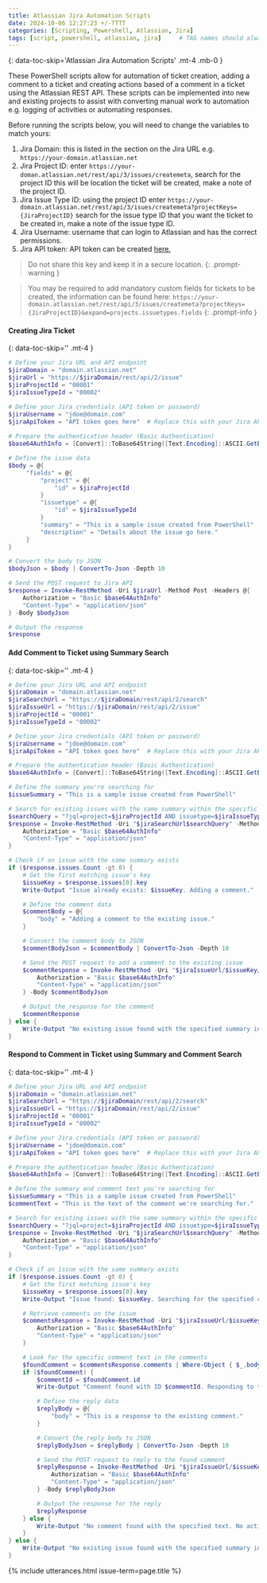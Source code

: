 ```yaml
---
title: Atlassian Jira Automation Scripts
date: 2024-10-06 12:27:23 +/-TTTT
categories: [Scripting, Powershell, Atlassian, Jira]
tags: [script, powershell, atlassian, jira]     # TAG names should always be lowercase
---
```


{: data-toc-skip='Atlassian Jira Automation Scripts' .mt-4 .mb-0 }

These PowerShell scripts allow for automation of ticket creation, adding a comment to a ticket and creating actions based of a comment in a ticket using the Atlassian REST API. These scripts can be implemented into new and existing projects to assist with converting manual work to automation e.g. logging of activities or automating responses.

Before running the scripts below, you will need to change the variables to match yours:

1. Jira Domain: this is listed in the section on the Jira URL e.g. `https://your-domain.atlassian.net`
2. Jira Project ID: enter `https://your-doman.atlassian.net/rest/api/3/issues/createmeta`, search for the project ID this will be location the ticket will be created, make a note of the project ID.
3. Jira Issue Type ID: using the project ID enter `https://your-domain.atlassian.net/rest/api/3/isues/createmeta?projectKeys={JiraProjectID}` search for the issue type ID that you want the ticket to be created in, make a note of the issue type ID.
4. Jira Username:  username that can login to Atlassian and has the correct permissions.
5. Jira API token: API token can be created [here.](https://support.atlassian.com/atlassian-account/docs/manage-api-tokens-for-your-atlassian-account/)

> Do not share this key and keep it in a secure location.
{: .prompt-warning }

> You may be required to add mandatory custom fields for tickets to be created, the information can be found here: `https://your-domain.atlassian.net/rest/api/3/isues/createmeta?projectKeys={JiraProjectID}&expand=projects.issuetypes.fields`
{: .prompt-info }

####  Creating Jira Ticket
{: data-toc-skip='' .mt-4 }

```powershell
# Define your Jira URL and API endpoint 
$jiraDomain = "domain.atlassian.net"  
$jiraUrl = "https://$jiraDomain/rest/api/2/issue"  
$jiraProjectId = "00001" 
$jiraIssueTypeId = "00002" 

# Define your Jira credentials (API token or password) 
$jiraUsername = "jdoe@domain.com" 
$jiraApiToken = "API token goes here"  # Replace this with your Jira API token 
 
# Prepare the authentication header (Basic Authentication) 
$base64AuthInfo = [Convert]::ToBase64String([Text.Encoding]::ASCII.GetBytes("${jiraUsername}:${jiraApiToken}")) 

# Define the issue data
$body = @{ 
     "fields" = @{ 
         "project" = @{ 
             "id" = $jiraProjectId 
         } 
         "issuetype" = @{ 
             "id" = $jiraIssueTypeId 
         } 
         "summary" = "This is a sample issue created from PowerShell" 
         "description" = "Details about the issue go here." 
     } 
} 

# Convert the body to JSON 
$bodyJson = $body | ConvertTo-Json -Depth 10 

# Send the POST request to Jira API 
$response = Invoke-RestMethod -Uri $jiraUrl -Method Post -Headers @{ 
    Authorization = "Basic $base64AuthInfo" 
    "Content-Type" = "application/json" 
} -Body $bodyJson 

# Output the response 
$response 
```
####  Add Comment to Ticket using Summary Search
{: data-toc-skip='' .mt-4 }

```powershell
# Define your Jira URL and API endpoint 
$jiraDomain = "domain.atlassian.net"  
$jiraSearchUrl = "https://$jiraDomain/rest/api/2/search" 
$jiraIssueUrl = "https://$jiraDomain/rest/api/2/issue" 
$jiraProjectId = "00001" 
$jiraIssueTypeId = "00002" 

# Define your Jira credentials (API token or password) 
$jiraUsername = "jdoe@domain.com" 
$jiraApiToken = "API token goes here"  # Replace this with your Jira API token 

# Prepare the authentication header (Basic Authentication) 
$base64AuthInfo = [Convert]::ToBase64String([Text.Encoding]::ASCII.GetBytes("${jiraUsername}:${jiraApiToken}")) 

# Define the summary you're searching for 
$issueSummary = "This is a sample issue created from PowerShell" 

# Search for existing issues with the same summary within the specific project and issue type 
$searchQuery = "?jql=project=$jiraProjectId AND issuetype=$jiraIssueTypeId AND summary~'$issueSummary'" 
$response = Invoke-RestMethod -Uri "$jiraSearchUrl$searchQuery" -Method Get -Headers @{ 
    Authorization = "Basic $base64AuthInfo" 
    "Content-Type" = "application/json" 
} 

# Check if an issue with the same summary exists 
if ($response.issues.Count -gt 0) { 
    # Get the first matching issue's key 
    $issueKey = $response.issues[0].key 
    Write-Output "Issue already exists: $issueKey. Adding a comment." 

    # Define the comment data 
    $commentBody = @{ 
        "body" = "Adding a comment to the existing issue." 
    } 

    # Convert the comment body to JSON 
    $commentBodyJson = $commentBody | ConvertTo-Json -Depth 10 

    # Send the POST request to add a comment to the existing issue 
    $commentResponse = Invoke-RestMethod -Uri "$jiraIssueUrl/$issueKey/comment" -Method Post -Headers @{ 
        Authorization = "Basic $base64AuthInfo" 
        "Content-Type" = "application/json" 
    } -Body $commentBodyJson 

    # Output the response for the comment 
    $commentResponse 
} else { 
    Write-Output "No existing issue found with the specified summary in the specified project and issue type. No action taken." 
} 
```
####  Respond to Comment in Ticket using Summary and Comment Search
{: data-toc-skip='' .mt-4 }

```powershell
# Define your Jira URL and API endpoint 
$jiraDomain = "domain.atlassian.net"  
$jiraSearchUrl = "https://$jiraDomain/rest/api/2/search" 
$jiraIssueUrl = "https://$jiraDomain/rest/api/2/issue" 
$jiraProjectId = "00001" 
$jiraIssueTypeId = "00002" 

# Define your Jira credentials (API token or password) 
$jiraUsername = "jdoe@domain.com" 
$jiraApiToken = "API token goes here"  # Replace this with your Jira API token 

# Prepare the authentication header (Basic Authentication) 
$base64AuthInfo = [Convert]::ToBase64String([Text.Encoding]::ASCII.GetBytes("${jiraUsername}:${jiraApiToken}")) 

# Define the summary and comment text you're searching for 
$issueSummary = "This is a sample issue created from PowerShell" 
$commentText = "This is the text of the comment we're searching for." 

# Search for existing issues with the same summary within the specific project and issue type 
$searchQuery = "?jql=project=$jiraProjectId AND issuetype=$jiraIssueTypeId AND summary~'$issueSummary'" 
$response = Invoke-RestMethod -Uri "$jiraSearchUrl$searchQuery" -Method Get -Headers @{ 
    Authorization = "Basic $base64AuthInfo" 
    "Content-Type" = "application/json" 
} 

# Check if an issue with the same summary exists 
if ($response.issues.Count -gt 0) { 
    # Get the first matching issue's key 
    $issueKey = $response.issues[0].key 
    Write-Output "Issue found: $issueKey. Searching for the specified comment." 

    # Retrieve comments on the issue 
    $commentsResponse = Invoke-RestMethod -Uri "$jiraIssueUrl/$issueKey/comment" -Method Get -Headers @{ 
        Authorization = "Basic $base64AuthInfo" 
        "Content-Type" = "application/json" 
    } 

    # Look for the specific comment text in the comments 
    $foundComment = $commentsResponse.comments | Where-Object { $_.body -match [regex]::Escape($commentText) } 
    if ($foundComment) { 
        $commentId = $foundComment.id 
        Write-Output "Comment found with ID $commentId. Responding to the comment." 

        # Define the reply data 
        $replyBody = @{ 
            "body" = "This is a response to the existing comment." 
        } 

        # Convert the reply body to JSON 
        $replyBodyJson = $replyBody | ConvertTo-Json -Depth 10 

        # Send the POST request to reply to the found comment 
        $replyResponse = Invoke-RestMethod -Uri "$jiraIssueUrl/$issueKey/comment/$commentId" -Method Post -Headers @{ 
            Authorization = "Basic $base64AuthInfo" 
            "Content-Type" = "application/json" 
        } -Body $replyBodyJson 

        # Output the response for the reply 
        $replyResponse 
    } else { 
        Write-Output "No comment found with the specified text. No action taken." 
    } 
} else { 
    Write-Output "No existing issue found with the specified summary in the specified project and issue type. No action taken." 
} 
```

{% include utterances.html issue-term=page.title %}